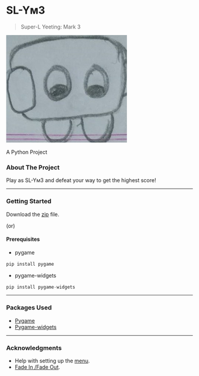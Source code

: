 # **SL-Yм3**
> Super-L Yeeting: Mark 3

![](https://github.com/67void/slym3/blob/main/icon.jpeg)

A Python Project

### About The Project
Play as SL-Yм3 and defeat your way to get the highest score!

------------
### Getting Started
Download the [zip](https://github.com/67void/slym3/archive/refs/heads/main.zip "zip") file.

(or)
#### Prerequisites
- pygame
```python
pip install pygame
```
- pygame-widgets
```python
pip install pygame-widgets
```

------------

### Packages Used
* [Pygame]( https://www.pygame.org/docs/ "Pygame")
* [Pygame-widgets](https://pygamewidgets.readthedocs.io/en/latest "Pygame-widgets")

------------

### Acknowledgments
- Help with setting up the [menu](https://pastebin.com/XDQyDZUd "menu").
- [Fade In /Fade Out](https://gist.github.com/rshk/5072375 "Fade In /Fade Out"). 

